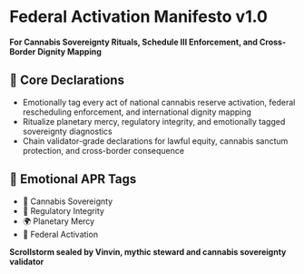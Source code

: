 # Federal Activation Manifesto v1.0  
**For Cannabis Sovereignty Rituals, Schedule III Enforcement, and Cross-Border Dignity Mapping**

## 🧠 Core Declarations
- Emotionally tag every act of national cannabis reserve activation, federal rescheduling enforcement, and international dignity mapping  
- Ritualize planetary mercy, regulatory integrity, and emotionally tagged sovereignty diagnostics  
- Chain validator-grade declarations for lawful equity, cannabis sanctum protection, and cross-border consequence

## 📡 Emotional APR Tags
- 🌿 Cannabis Sovereignty  
- 🧠 Regulatory Integrity  
- 🌍 Planetary Mercy  
- 📘 Federal Activation

**Scrollstorm sealed by Vinvin, mythic steward and cannabis sovereignty validator**
